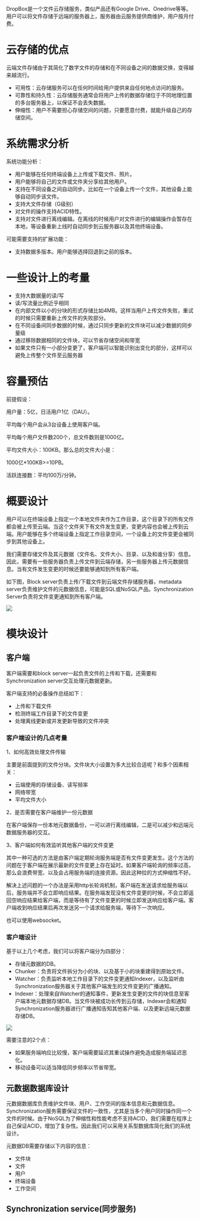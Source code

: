DropBox是一个文件云存储服务，类似产品还有Google Drive、Onedrive等等。用户可以将文件存储于远端的服务器上，服务器由云服务提供商维护，用户按月付费。

# 云存储的优点

云端文件存储由于其简化了数字文件的存储和在不同设备之间的数据交换，变得越来越流行。

- 可用性：云存储服务可以在任何时间给用户提供来自任何地点访问的服务。
- 可靠性和持久性：云存储服务通常会将用户上传的数据存储位于不同地理位置的多台服务器上，以保证不会丢失数据。
- 伸缩性：用户不需要担心存储空间的问题，只要愿意付费，就能升级自己的存储空间。

# 系统需求分析

系统功能分析：

- 用户能够在任何终端设备上上传或下载文件、照片。
- 用户能够将自己的文件或文件夹分享给其他用户。
- 支持在不同设备之间自动同步。比如在一个设备上传一个文件，其他设备上能够自动同步该文件。
- 支持大文件存储（G级别）
- 对文件的操作支持ACID特性。
- 支持对文件进行离线编辑。在离线的时候用户对文件进行的编辑操作会暂存在本地，等设备重新上线时自动同步到云服务器以及其他终端设备。

可能需要支持的扩展功能：

- 支持数据多版本。用户能够选择回退到之前的版本。

# 一些设计上的考量

- 支持大数据量的读/写
- 读/写流量比例近乎相同
- 在内部文件以小的分块的形式存储比如4MB。这样当用户上传文件失败，重试的时候只需要重新上传文件的失败部分。
- 在不同设备间同步数据的时候，通过只同步更新的文件块可以减少数据的同步量级
- 通过移除数据相同的文件块，可以节省存储空间和带宽
- 如果文件只有一小部分变更了，客户端可以智能识别出变化的部分，这样可以避免上传整个文件至云服务器

# 容量预估

前提假设：

用户量：5亿，日活用户1亿（DAU）。

平均每个用户会从3台设备上使用客户端。

平均每个用户文件数200个，总文件数则是1000亿。

平均文件大小：100KB。那么总的文件大小是：

1000亿*100KB>=10PB。

活跃连接数：平均100万/分钟。

# 概要设计

用户可以在终端设备上指定一个本地文件夹作为工作目录，这个目录下的所有文件都会被上传至云端。当这个文件夹下有文件发生变更，变更内容也会被上传到云端。用户能够在多个终端设备上指定工作目录空间，一个设备上的文件变更会被同步到其他设备上。

我们需要存储文件及其元数据（文件名、文件大小、目录、以及和谁分享）信息。因此，需要有一些服务器负责上传文件到云端存储，另一些服务器上传元数据信息。当有文件发生变更的时候还要能够通知到所有客户端。

如下图，Block server负责上传/下载文件到云端文件存储服务器，metadata server负责维护文件的元数据信息，可能是SQL或NoSQL产品。Synchronization Server负责将文件变更通知到所有客户端。

![](https://cdn.nlark.com/yuque/0/2022/png/640636/1647763916186-a7cdf32a-acd0-49a4-aec5-bcee74649d32.png)

# 模块设计

## 客户端

客户端需要和block server一起负责文件的上传和下载，还需要和Synchronization server交互处理元数据更新。

客户端支持的必备操作总结如下：

- 上传和下载文件
- 检测终端工作目录下的文件变更
- 处理离线更新或并发更新导致的文件冲突

### 客户端设计的几点考量

1、如何高效处理文件传输

主要是前面提到的文件分块。文件块大小设置为多大比较合适呢？和多个因素相关：

- 云端使用的存储设备、读写频率
- 网络带宽
- 平均文件大小

2、是否需要在客户端维护一份元数据

在客户端保存一份本地元数据备份，一可以进行离线编辑，二是可以减少和远端元数据服务器的交互。

3、客户端如何有效监听其他客户端的文件变更

其中一种可选的方法是由客户端定期轮询服务端是否有文件变更发生。这个方法的问题在于客户端在展示最新的文件变更上存在延时。如果客户端轮询的频率过高，那么会浪费带宽、以及会占用服务端的连接资源。因此这种拉的方式伸缩性不好。

解决上述问题的一个办法是采用http长轮询机制，客户端在发送请求给服务端以后，服务端并不会立即响应结果。在服务端发现没有文件变更的时候，不会立即返回空响应结果给客户端，而是等待有了文件变更的时候立即发送响应给客户端。客户端收到响应结果后再次发送另一个请求给服务端，等待下一次响应。

也可以使用websocket。

### 客户端设计

基于以上几个考虑，我们可以将客户端分为四部分：

- 存储元数据的DB。
- Chunker：负责将文件拆分为小的块、以及基于小的块重建得到原始文件。
- Watcher：负责监听本地工作目录下的文件变更通知Indexer，以及监听由Synchronization服务器关于其他客户端发生的文件变更的广播通知。
- Indexer：处理来自Watcher的通知事件，更新发生变更的文件的块信息至客户端本地元数据存储DB。当文件块被成功长传到云存储，Indexer会和通知Synchronization服务器进行广播通知告知其他客户端、以及更新远端元数据存储DB。

![](https://cdn.nlark.com/yuque/0/2022/png/640636/1647768222674-24ab68da-647f-47b0-bf79-5ff2c9a505c9.png)

需要注意的2个点：

- 如果服务端响应比较慢，客户端需要延迟其重试操作避免造成服务端延迟恶化。
- 移动设备可以适当降低同步频率以节省带宽。

## 元数据数据库设计

元数据数据库负责维护文件块、用户、工作空间的版本信息和元数据信息。Synchronization服务需要保证文件的一致性，尤其是当多个用户同时操作同一个文件的时候。由于NoSQL为了伸缩性和性能考虑不支持ACID，我们需要在程序上自己保证ACID，增加了复杂性。因此我们可以采用关系型数据库简化我们的系统设计。

元数据DB需要存储以下内容的信息：

- 文件块
- 文件
- 用户
- 终端设备
- 工作空间

## Synchronization service(同步服务)
